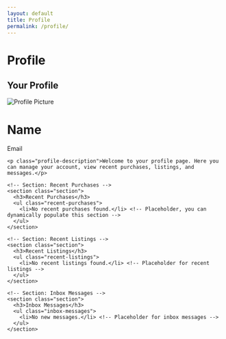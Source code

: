 ```yaml
---
layout: default
title: Profile
permalink: /profile/
---
```


# Profile

<link rel="stylesheet" href="{{ site.baseurl }}/assets/css/profile.css">

<main>
  <div class="profile-container">
    <h2>Your Profile</h2>
<div class="profile">
  <img id="profilePicture" src="default-avatar.png" alt="Profile Picture" class="profile-picture" />
  <h1 id="profileName">Name</h1>
  <p id="profileEmail">Email</p>
</div>

    
    <p class="profile-description">Welcome to your profile page. Here you can manage your account, view recent purchases, listings, and messages.</p>

    <!-- Section: Recent Purchases -->
    <section class="section">
      <h3>Recent Purchases</h3>
      <ul class="recent-purchases">
        <li>No recent purchases found.</li> <!-- Placeholder, you can dynamically populate this section -->
      </ul>
    </section>

    <!-- Section: Recent Listings -->
    <section class="section">
      <h3>Recent Listings</h3>
      <ul class="recent-listings">
        <li>No recent listings found.</li> <!-- Placeholder for recent listings -->
      </ul>
    </section>

    <!-- Section: Inbox Messages -->
    <section class="section">
      <h3>Inbox Messages</h3>
      <ul class="inbox-messages">
        <li>No new messages.</li> <!-- Placeholder for inbox messages -->
      </ul>
    </section>

  </div>


  <script>
    // Placeholder logic for fetching recent purchases, listings, and messages
    function loadRecentItems() {
      // Example: Fetch recent purchases from an API or database
      const purchases = [
        'Item 1: Awesome Product',
        'Item 2: Cool Gadget',
        'Item 3: Amazing Accessory'
      ];

      // Example: Fetch recent listings from an API or database
      const listings = [
        'Listing 1: Product for Sale',
        'Listing 2: Another Cool Item',
        'Listing 3: Vintage Collection'
      ];

      // Example: Fetch inbox messages from an API or database
      const messages = [
        'Message 1: You have a new offer!',
        'Message 2: Seller responded to your inquiry',
        'Message 3: You have a new comment on your listing'
      ];

      // Populate the sections
      const purchaseList = document.querySelector('.recent-purchases');
      purchases.forEach(purchase => {
        const li = document.createElement('li');
        li.textContent = purchase;
        purchaseList.appendChild(li);
      });

      const listingList = document.querySelector('.recent-listings');
      listings.forEach(listing => {
        const li = document.createElement('li');
        li.textContent = listing;
        listingList.appendChild(li);
      });

      const messageList = document.querySelector('.inbox-messages');
      messages.forEach(message => {
        const li = document.createElement('li');
        li.textContent = message;
        messageList.appendChild(li);
      });
    }

    // Call the function to load recent items when the page loads
    window.onload = loadRecentItems;
  </script>

</main>

